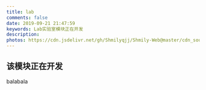 ```yaml
---
title: lab
comments: false
date: 2019-09-21 21:47:59
keywords: Lab实验室模块正在开发
description: 
photos: https://cdn.jsdelivr.net/gh/Shmilyqjj/Shmily-Web@master/cdn_sources/img/banner/lab.jpg
---
```


## 该模块正在开发
balabala